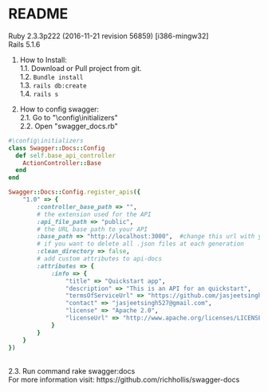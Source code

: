 # README

Ruby 2.3.3p222 (2016-11-21 revision 56859) [i386-mingw32]<br />
Rails 5.1.6<br />

1. How to Install:<br />
1.1. Download or Pull project from git.<br />
1.2. `Bundle install`<br />
1.3. `rails db:create`<br />
1.4. `rails s`<br />

2. How to config swagger:<br />
2.1. Go to "\config\initializers"<br />
2.2. Open "swagger_docs.rb"<br />

```ruby
#\config\initializers
class Swagger::Docs::Config
  def self.base_api_controller
    ActionController::Base
  end
end

Swagger::Docs::Config.register_apis({
    "1.0" => {
        :controller_base_path => "",
        # the extension used for the API
        :api_file_path => "public",
        # the URL base path to your API
        :base_path => "http://localhost:3000",  #change this url with your ip address
        # if you want to delete all .json files at each generation
        :clean_directory => false,
        # add custom attributes to api-docs
        :attributes => {
            :info => {
                "title" => "Quickstart app",
                "description" => "This is an API for an quickstart",
                "termsOfServiceUrl" => "https://github.com/jasjeetsingh527/rails-quickstart",
                "contact" => "jasjeetsingh527@gmail.com",
                "license" => "Apache 2.0",
                "licenseUrl" => "http://www.apache.org/licenses/LICENSE-2.0.html"
            }
        }
    }
})
```
<br />
2.3. Run command rake swagger:docs<br />
For more information visit: https://github.com/richhollis/swagger-docs<br />